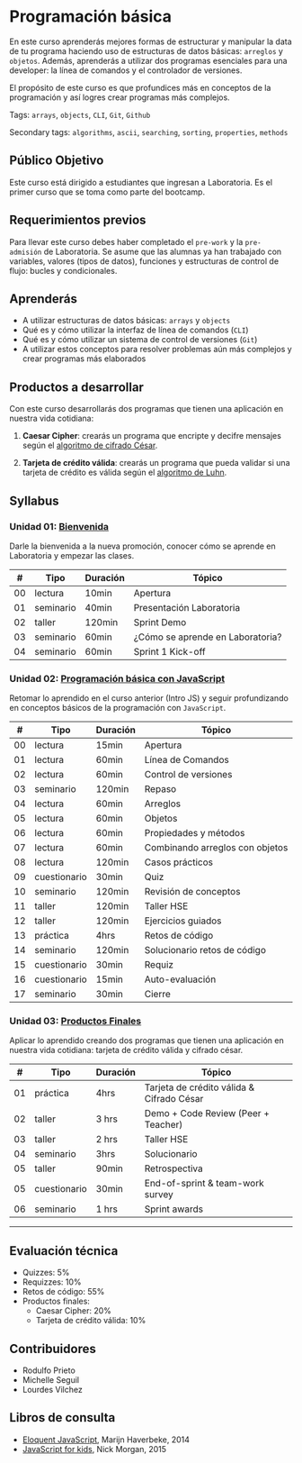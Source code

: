 # Programación básica

En este curso aprenderás mejores formas de estructurar y manipular la data de
tu programa haciendo uso de estructuras de datos básicas: `arreglos` y
`objetos`. Además, aprenderás a utilizar dos programas esenciales para una
developer: la línea de comandos y el controlador de versiones.

El propósito de este curso es que profundices más en conceptos de la
programación y así logres crear programas más complejos.

Tags: `arrays`, `objects`, `CLI`, `Git`, `Github`

Secondary tags: `algorithms`, `ascii`, `searching`, `sorting`, `properties`,
`methods`

## Público Objetivo

Este curso está dirigido a estudiantes que ingresan a Laboratoria. Es el primer
curso que se toma como parte del bootcamp.

## Requerimientos previos

Para llevar este curso debes haber completado el `pre-work` y la `pre-admisión`
de Laboratoria. Se asume que las alumnas ya han trabajado con variables,
valores (tipos de datos), funciones y estructuras de control de flujo: bucles
y condicionales.

## Aprenderás

* A utilizar estructuras de datos básicas: `arrays` y `objects`
* Qué es y cómo utilizar la interfaz de línea de comandos (`CLI`)
* Qué es y cómo utilizar un sistema de control de versiones (`Git`)
* A utilizar estos conceptos para resolver problemas aún más complejos y crear
programas más elaborados

## Productos a desarrollar

Con este curso desarrollarás dos programas que tienen una aplicación en nuestra
vida cotidiana:

1. **Caesar Cipher**: crearás un programa que encripte y decifre mensajes según
   el [algoritmo de cifrado César](https://es.wikipedia.org/wiki/Cifrado_C%C3%A9sar).

2. **Tarjeta de crédito válida**: crearás un programa que pueda validar si una
   tarjeta de crédito es válida según el
   [algoritmo de Luhn](https://es.wikipedia.org/wiki/Algoritmo_de_Luhn).

## Syllabus

### Unidad 01: [Bienvenida](00-welcome)

Darle la bienvenida a la nueva promoción, conocer cómo se aprende en
Laboratoria y empezar las clases.

| #  | Tipo | Duración | Tópico
| -- | ---- | -------- | ------
| 00 | lectura | 10min | Apertura
| 01 | seminario | 40min | Presentación Laboratoria
| 02 | taller | 120min | Sprint Demo
| 03 | seminario | 60min | ¿Cómo se aprende en Laboratoria?
| 04 | seminario | 60min | Sprint 1 Kick-off

### Unidad 02: [Programación básica con JavaScript](01-basic-programming)

Retomar lo aprendido en el curso anterior (Intro JS) y seguir profundizando
en conceptos básicos de la programación con `JavaScript`.

| #  | Tipo | Duración | Tópico
| -- | ---- | -------- | ------
| 00 | lectura | 15min | Apertura
| 01 | lectura | 60min | Línea de Comandos
| 02 | lectura | 60min | Control de versiones
| 03 | seminario | 120min | Repaso
| 04 | lectura | 60min | Arreglos
| 05 | lectura | 60min | Objetos
| 06 | lectura | 60min | Propiedades y métodos
| 07 | lectura | 60min | Combinando arreglos con objetos
| 08 | lectura | 120min | Casos prácticos
| 09 | cuestionario | 30min | Quiz
| 10 | seminario | 120min | Revisión de conceptos
| 11 | taller | 120min | Taller HSE
| 12 | taller | 120min |  Ejercicios guiados
| 13 | práctica | 4hrs | Retos de código
| 14 | seminario | 120min | Solucionario retos de código
| 15 | cuestionario | 30min | Requiz
| 16 | cuestionario | 15min | Auto-evaluación
| 17 | seminario | 30min | Cierre

### Unidad 03: [Productos Finales](02-final-products)

Aplicar lo aprendido creando dos programas que tienen una aplicación en nuestra
vida cotidiana: tarjeta de crédito válida y cifrado césar.

| #  | Tipo | Duración | Tópico
| -- | ---- | -------- | ------
| 01 | práctica | 4hrs | Tarjeta de crédito válida & Cifrado César
| 02 | taller | 3 hrs | Demo + Code Review (Peer + Teacher)
| 03 | taller | 2 hrs | Taller HSE
| 04 | seminario | 3hrs | Solucionario
| 05 | taller | 90min | Retrospectiva
| 05 | cuestionario | 30min | End-of-sprint & team-work survey
| 06 | seminario | 1 hrs |  Sprint awards

***

## Evaluación técnica

* Quizzes: 5%
* Requizzes: 10%
* Retos de código: 55%
* Productos finales:
  - Caesar Cipher: 20%
  - Tarjeta de crédito válida: 10%

## Contribuidores

* Rodulfo Prieto
* Michelle Seguil
* Lourdes Vilchez

## Libros de consulta

* [Eloquent JavaScript](http://eloquentjavascript.net/), Marijn Haverbeke, 2014
* [JavaScript for kids](http://pepa.holla.cz/wp-content/uploads/2015/11/JavaScript-for-Kids.pdf), Nick Morgan, 2015
